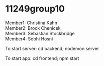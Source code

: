 # 11249group10  
  
Member1: Christina Kahn  
Member2: Brock Chenicek  
Member3: Sebastian Stockbridge  
Member4: Sobhi Hosni  

To start server: 
cd backend; nodemon server

To start app:
cd frontend; npm start
